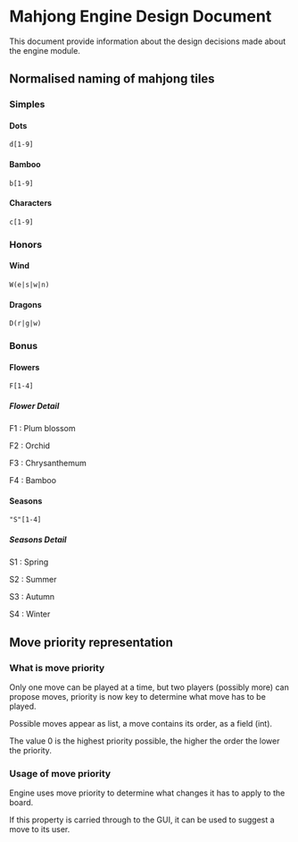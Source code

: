 # Mahjong Engine Design Document

This document provide information about the design decisions made about the engine module.

## Normalised naming of mahjong tiles

### Simples

#### Dots

```regex
d[1-9]
```

#### Bamboo

```regex
b[1-9]
```

#### Characters

```regex
c[1-9]
```

### Honors

#### Wind

```regex
W(e|s|w|n)
```

#### Dragons

```regex
D(r|g|w)
```

### Bonus

#### Flowers

```regex
F[1-4]
```

##### Flower Detail

F1 : Plum blossom

F2 : Orchid

F3 : Chrysanthemum

F4 : Bamboo

#### Seasons

```regex
"S"[1-4]
```

##### Seasons Detail

S1 : Spring

S2 : Summer

S3 : Autumn

S4 : Winter

## Move priority representation

### What is move priority

Only one move can be played at a time, but two players (possibly more) can propose moves, priority is now key to determine what move has to be played.

Possible moves appear as list, a move contains its order, as a field (int).

The value 0 is the highest priority possible, the higher the order the lower the priority.

### Usage of move priority

Engine uses move priority to determine what changes it has to apply to the board.

If this property is carried through to the GUI, it can be used to suggest a move to its user.